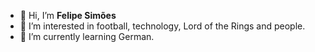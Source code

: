 - 👋 Hi, I’m **Felipe Simões**
- 👀 I’m interested in football, technology, Lord of the Rings and people.
- 🌱 I’m currently learning German.


<!---
fesimoes/fesimoes is a ✨ special ✨ repository because its `README.md` (this file) appears on your GitHub profile.
You can click the Preview link to take a look at your changes.
--->
